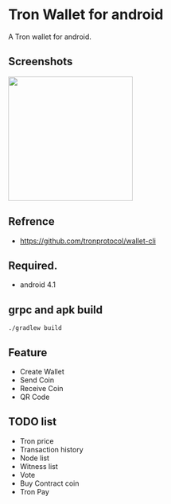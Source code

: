 # Tron Wallet for android

A Tron wallet for android.

## Screenshots
<img src="https://github.com/lky1001/tron-android-wallet/blob/develop/screenshots/device-2018-04-27-215149.png" width="250">

## Refrence
- https://github.com/tronprotocol/wallet-cli

## Required.
 - android 4.1
 
## grpc and apk build
```
./gradlew build
```

## Feature
- Create Wallet
- Send Coin
- Receive Coin
- QR Code

## TODO list
- Tron price
- Transaction history
- Node list
- Witness list
- Vote
- Buy Contract coin
- Tron Pay
